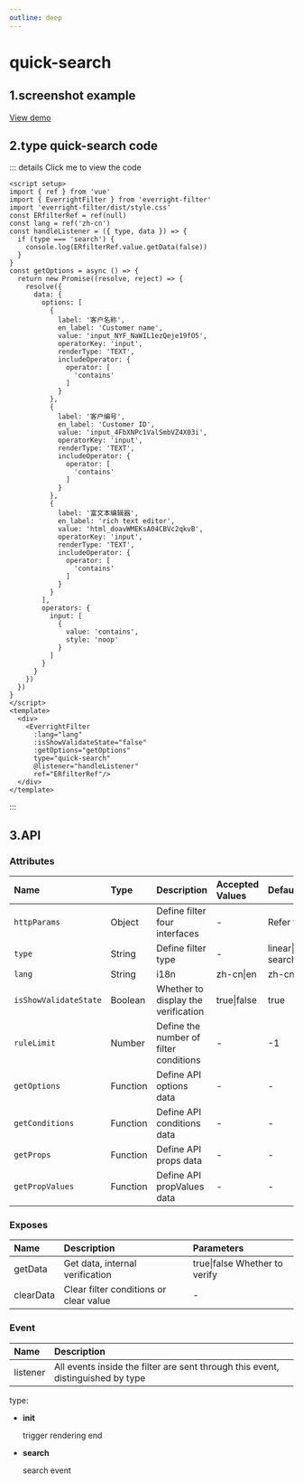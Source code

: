 ```yaml
---
outline: deep
---
```

# quick-search

## 1.screenshot example
<el-image loading="lazy" :preview-src-list="['/img/quick-search.png']" src="/img/quick-search.png"/>

<a href="/demo/filter/quick-search.html?lang=en" target="_blank">View demo</a>

## 2.type quick-search code

::: details Click me to view the code
```vue
<script setup>
import { ref } from 'vue'
import { EverrightFilter } from 'everright-filter'
import 'everright-filter/dist/style.css'
const ERfilterRef = ref(null)
const lang = ref('zh-cn')
const handleListener = ({ type, data }) => {
  if (type === 'search') {
    console.log(ERfilterRef.value.getData(false))
  }
}
const getOptions = async () => {
  return new Promise((resolve, reject) => {
    resolve({
      data: {
        options: [
          {
            label: '客户名称',
            en_label: 'Customer name',
            value: 'input_NYF_NaWIL1ezQeje19fO5',
            operatorKey: 'input',
            renderType: 'TEXT',
            includeOperator: {
              operator: [
                'contains'
              ]
            }
          },
          {
            label: '客户编号',
            en_label: 'Customer ID',
            value: 'input_4FbXNPc1ValSmbVZ4X03i',
            operatorKey: 'input',
            renderType: 'TEXT',
            includeOperator: {
              operator: [
                'contains'
              ]
            }
          },
          {
            label: '富文本编辑器',
            en_label: 'rich text editor',
            value: 'html_doavWMEKsA04CBVc2qkvB',
            operatorKey: 'input',
            renderType: 'TEXT',
            includeOperator: {
              operator: [
                'contains'
              ]
            }
          }
        ],
        operators: {
          input: [
            {
              value: 'contains',
              style: 'noop'
            }
          ]
        }
      }
    })
  })
}
</script>
<template>
  <div>
    <EverrightFilter
      :lang="lang"
      :isShowValidateState="false"
      :getOptions="getOptions"
      type="quick-search"
      @listener="handleListener"
      ref="ERfilterRef"/>
  </div>
</template>
```
:::

## **3.API**

### **Attributes**
| Name        |      Type      |  Description | Accepted Values |  Default |
| :---- | :-- | :---- | :---- | :--------- |
| `httpParams`      | Object | Define filter four interfaces| - | Refer to the demo |
| `type`      | String | Define filter type| - | linear\|matrix\|quick-search\|quick-filter |
| `lang` | String  | i18n | zh-cn\|en | zh-cn |
| `isShowValidateState` | Boolean  | Whether to display the verification | true\|false | true |
| `ruleLimit` | Number  | Define the number of filter conditions | - | -1 |
| `getOptions` | Function  | Define API options data | - | - |
| `getConditions` | Function  | Define API conditions data | - | - |
| `getProps` | Function  | Define API props data | - | - |
| `getPropValues` | Function  | Define API propValues data | - | - |

### **Exposes**

| Name  | Description| Parameters|
| :---- | :-- | :-- |
| getData | Get data, internal verification | true\|false Whether to verify |
| clearData | Clear filter conditions or clear value | - |

### **Event**
| Name  |      Description      |
| :---- | :-- |
| listener | All events inside the filter are sent through this event, distinguished by type |

type:
- **init**

  trigger rendering end
- **search**

  search event

